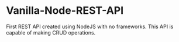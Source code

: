 # Vanilla-Node-REST-API

First REST API created using NodeJS with no frameworks. This API is capable of making CRUD operations.
